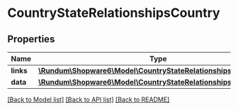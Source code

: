 # CountryStateRelationshipsCountry

## Properties
Name | Type | Description | Notes
------------ | ------------- | ------------- | -------------
**links** | [**\Rundum\Shopware6\Model\CountryStateRelationshipsCountryLinks**](CountryStateRelationshipsCountryLinks.md) |  | [optional] 
**data** | [**\Rundum\Shopware6\Model\CountryStateRelationshipsCountryData**](CountryStateRelationshipsCountryData.md) |  | [optional] 

[[Back to Model list]](../../README.md#documentation-for-models) [[Back to API list]](../../README.md#documentation-for-api-endpoints) [[Back to README]](../../README.md)

